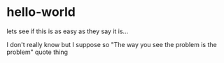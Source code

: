 # hello-world
lets see if this is as easy as they say it is...

I don't really know but I suppose so
  "The way you see the problem is the problem"
    quote thing
